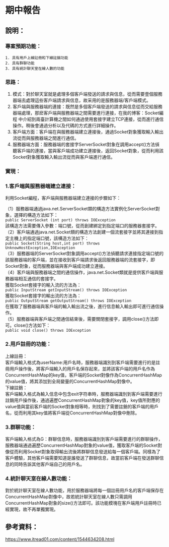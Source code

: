 # 期中報告
## 說明：  
### 專案預期功能：  
    1. 具有用戶上線註冊和下線註銷功能  
    2. 具有群聊功能  
    3. 具有統計聊天室在線人數的功能  
      
### 思路：  
1. 模式：對於聊天室就是處理多個客戶端發送的請求與信息，從而需要壹個服務器端去處理這些客戶端請求與信息，故采用的是服務器端/客戶端模式。  
2. 客戶端與服務器端的連接：既然是多個客戶端發送的請求與信息從而交給服務器端處理，那麽客戶端與服務器端之間需要進行連接，在我的博客：Socket編程 中介紹到兩臺計算機之間如何通過使用套接字建立TCP連接，從而進行通信操作。稍後會通過分析以及代碼的方式進行詳細操作。
3. 客戶端方面：客戶端在與服務器端建立連接後，通過Socket對象獲取輸入輸出流從而與服務器端之間進行通信。  
4. 服務器端方面：服務器端的套接字ServerSocket對象在調用accept()方法偵聽客戶端的連接，當與客戶端成功建立連接後，返回Socket對象，從而利用該Socket對象獲取輸入輸出流從而與客戶端進行通信。  

### 實現：  
### 1.客戶端與服務器端建立連接：  
利用Socket編程，客戶端與服務器端建立連接的步驟如下：  

（1）服務器端通過java.net.ServerSocket類的構造方法實例化ServerSocket對象，選擇的構造方法如下：  
```public ServerSocket (int port) throws IOException```  
該構造方法需要傳入參數：端口號，從而創建綁定到指定端口的服務器套接字。  
（2）客戶端通過java.net.Socket類的構造方法創建一個流套接字並將其連接到指定主機上的指定端口號，該構造方法如下：  
```public Socket(String host,int port) throws UnknowHostException,IOException```  
（3）服務器端的ServerSocket對象調用accept()方法偵聽請求連接指定端口號的該服務器端的客戶端，並在接收到客戶端請求後返回服務器端的流套接字，即Socket對象，從而服務器端與客戶端成功建立連接。  
（4）客戶端與服務器端之間的通信操作，java.net.Socket類就是提供客戶端與服務器端相互通信的套接字。  
獲取Socket套接字的輸入流的方法為：  
```public InputStream getInputStream() throws IOException```  
獲取Socket套接字的輸出流的方法為：  
```public OutputStream getOutputStream() throws IOException```  
在獲取了服務器端與客戶端的輸入輸出流之後，進行信息輸入輸出即可進行通信操作。  
（5）服務器端與客戶端之間通信結束後，需要關閉套接字，調用close()方法即可。close()方法如下：  
```public void close() throws IOException```  
### 2.用戶註冊的功能：  
上線註冊：  
客戶端輸入格式為userName:用戶名時，服務器端識別到客戶端需要進行的是註冊用戶操作後，將客戶端輸入的用戶名保存起來，並將該客戶端的用戶名作為ConcurrentHashMap的key值，客戶端的Socket對像作為ConcurrentHashMap的value值，將其添加到全局變量的ConcurrentHashMap對像中。  
下線註銷：  
客戶端輸入格式為輸入信息中包含exit字符串時，服務器端識別到客戶端需要進行註銷用戶操作後，通過遍歷ConcurrentHashMap對象的key值，key值所對應的value值與當前客戶端的Socket對象相等時，則找到了需要註銷的客戶端的用戶名，從而利用其key值將客戶端從ConcurrentHashMap對像中刪除。  
### 3.群聊功能：  
客戶端輸入格式為G：群聊信息時，服務器端識別到客戶端需要進行的群聊操作，服務器端通過遍歷ConcurrentHashMap對象的value值，獲取客戶端的Socket對像從而利用Socket對象取得輸出流後將群聊信息發送給每一個客戶端。同樣為了客戶體驗，其他客戶端需要知道是誰發送了群聊信息，故當前客戶端在發送群聊信息的同時告訴其他客戶端自己的用戶名。  
### 4.統計聊天室在線人數功能：  
對於統計聊天室在線人數功能，用於服務器端將每一個註冊用戶名的客戶端保存在ConcurrentHashMap對像中，故若統計聊天室在線人數只需調用ConcurrentHashMap對象的size()方法即可。該功能模塊在客戶端用戶註冊時已經實現，故不再單獨實現。  
## 參考資料：  
https://www.itread01.com/content/1544634208.html




